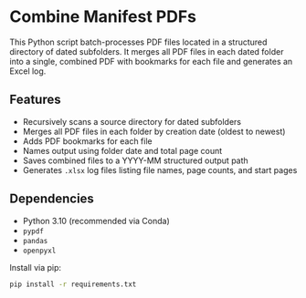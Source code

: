 # Combine Manifest PDFs

This Python script batch-processes PDF files located in a structured directory of dated subfolders. It merges all PDF files in each dated folder into a single, combined PDF with bookmarks for each file and generates an Excel log.

## Features

- Recursively scans a source directory for dated subfolders
- Merges all PDF files in each folder by creation date (oldest to newest)
- Adds PDF bookmarks for each file
- Names output using folder date and total page count
- Saves combined files to a YYYY-MM structured output path
- Generates `.xlsx` log files listing file names, page counts, and start pages

## Dependencies

- Python 3.10 (recommended via Conda)
- `pypdf`
- `pandas`
- `openpyxl`

Install via pip:

```bash
pip install -r requirements.txt


